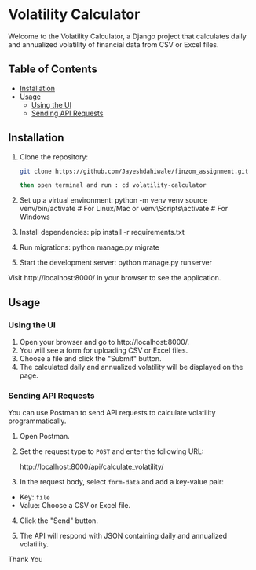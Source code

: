 # Volatility Calculator

Welcome to the Volatility Calculator, a Django project that calculates daily and annualized volatility of financial data from CSV or Excel files.

## Table of Contents
- [Installation](#installation)
- [Usage](#usage)
  - [Using the UI](#using-the-ui)
  - [Sending API Requests](#sending-api-requests)


## Installation

1. Clone the repository:
    ```bash
    git clone https://github.com/Jayeshdahiwale/finzom_assignment.git

    then open terminal and run : cd volatility-calculator
2. Set up a virtual environment:
    python -m venv venv
    source venv/bin/activate  # For Linux/Mac
     or
    venv\Scripts\activate  # For Windows

3. Install dependencies:
    pip install -r requirements.txt

4. Run migrations:
    python manage.py migrate

5. Start the development server:
    python manage.py runserver

Visit http://localhost:8000/ in your browser to see the application.

## Usage

### Using the UI

1. Open your browser and go to http://localhost:8000/.
2. You will see a form for uploading CSV or Excel files.
3. Choose a file and click the "Submit" button.
4. The calculated daily and annualized volatility will be displayed on the page.

### Sending API Requests

You can use Postman to send API requests to calculate volatility programmatically.

1. Open Postman.

2. Set the request type to `POST` and enter the following URL:

    http://localhost:8000/api/calculate_volatility/


3. In the request body, select `form-data` and add a key-value pair:
- Key: `file`
- Value: Choose a CSV or Excel file.

4. Click the "Send" button.

5. The API will respond with JSON containing daily and annualized volatility.


Thank You